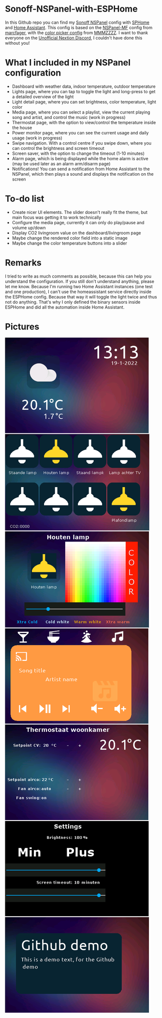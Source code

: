 # Sonoff-NSPanel-with-ESPHome

In this Github repo you can find my [Sonoff NSPanel](https://sonoff.tech/product/smart-wall-swtich/nspanel/) config with [SPHome](https://esphome.io/) and [Home Assistant](https://www.home-assistant.io/).
This config is based on the [NSPanel-MF](https://github.com/marcfager/nspanel-mf) config from [marcfager](https://github.com/marcfager), with the [color picker config](https://github.com/MMMZZZZ/Random-Stuff/tree/master/Nextion%20HSV%20Test) from [MMMZZZZ](https://github.com/MMMZZZZ).
I want to thank everyone on the [Unofficial Nextion Discord](https://discord.gg/98V7qp4), I couldn't have done this without you!

# What I included in my NSPanel configuration
- Dashboard with weather data, indoor temperature, outdoor temperature
- Lights page, where you can tap to toggle the light and long-press to get a detailed overview of the light
- Light detail page, where you can set brightness, color temperature, light color
- Media page, where you can select a playlist, view the current playing song and artist, and control the music (work in progress)
- Thermostat page, with the option to view/control the temperature inside the house
- Power monitor page, where you can see the current usage and daily usage (work in progress)
- Swipe navigation. With a control centre if you swipe down, where you can control the brightness and screen timeout
- Screen saver, with the option to change the timeout (1-10 minutes)
- Alarm page, which is being displayed while the home alarm is active (may be used later as an alarm arm/disarm page)
- Notifications! You can send a notification from Home Assistant to the NSPanel, which then plays a sound and displays the notification on the screen

# To-do list
- Create nicer UI elements. The slider doesn't really fit the theme, but main focus was getting it to work technically
- Configure the media page, currently it can only do play/pause and volume up/down
- Display CO2 livingroom value on the dashboard/livingroom page
- Maybe change the rendered color field into a static image
- Maybe change the color temperature buttons into a slider

# Remarks
I tried to write as much comments as possible, because this can help you understand the configuration. If you still don't understand anything, please let me know.
Because I'm running two Home Assistant instances (one test and one production), I can't use the homeassistant service directly inside the ESPHome config. Because that way it will toggle the light twice and thus not do anything. That's why I only defined the binary sensors inside ESPHome and did all the automation inside Home Assistant.

# Pictures
![Dashboard](https://github.com/TyzzyT/Sonoff-NSPanel-with-ESPHome/blob/main/images/page-dashboard.png?raw=true)
![Livingroom](https://github.com/TyzzyT/Sonoff-NSPanel-with-ESPHome/blob/main/images/page-livingroom.png?raw=true)
![Lightdetails](https://github.com/TyzzyT/Sonoff-NSPanel-with-ESPHome/blob/main/images/page-lightdetails.png?raw=true)
![Media](https://github.com/TyzzyT/Sonoff-NSPanel-with-ESPHome/blob/main/images/page-media.png?raw=true)
![Thermostat](https://github.com/TyzzyT/Sonoff-NSPanel-with-ESPHome/blob/main/images/page-thermostat.png?raw=true)
![Settings](https://github.com/TyzzyT/Sonoff-NSPanel-with-ESPHome/blob/main/images/page-settings.png?raw=true)
![Notification](https://github.com/TyzzyT/Sonoff-NSPanel-with-ESPHome/blob/main/images/page-notification.png?raw=true)
